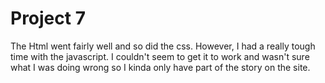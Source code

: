 <h1>Project 7</h1>

<p>
The Html went fairly well and so did the css. However, I had a really tough time with the javascript.
I couldn't seem to get it to work and wasn't sure what I was doing wrong so I kinda only have part of the story
on the site.
</p>

